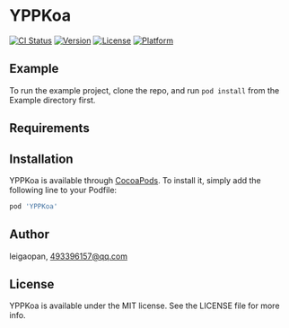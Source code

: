 # YPPKoa

[![CI Status](https://img.shields.io/travis/leigaopan/YPPKoa.svg?style=flat)](https://travis-ci.org/leigaopan/YPPKoa)
[![Version](https://img.shields.io/cocoapods/v/YPPKoa.svg?style=flat)](https://cocoapods.org/pods/YPPKoa)
[![License](https://img.shields.io/cocoapods/l/YPPKoa.svg?style=flat)](https://cocoapods.org/pods/YPPKoa)
[![Platform](https://img.shields.io/cocoapods/p/YPPKoa.svg?style=flat)](https://cocoapods.org/pods/YPPKoa)

## Example

To run the example project, clone the repo, and run `pod install` from the Example directory first.

## Requirements

## Installation

YPPKoa is available through [CocoaPods](https://cocoapods.org). To install
it, simply add the following line to your Podfile:

```ruby
pod 'YPPKoa'
```

## Author

leigaopan, 493396157@qq.com

## License

YPPKoa is available under the MIT license. See the LICENSE file for more info.
